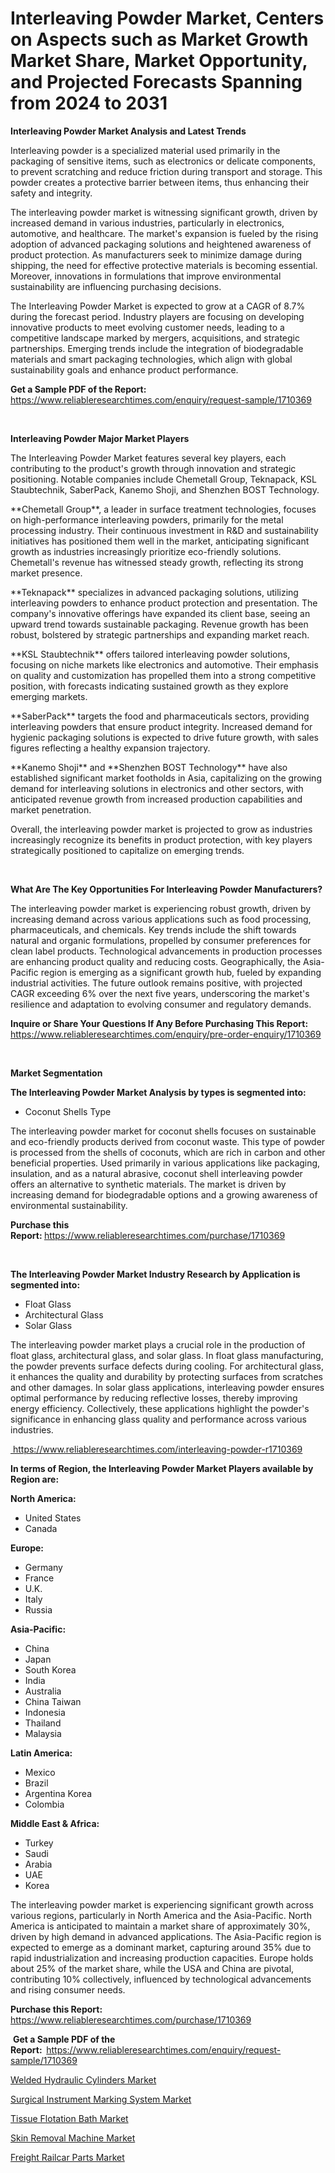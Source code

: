 <p><h1>Interleaving Powder Market, Centers on Aspects such as Market Growth Market Share, Market Opportunity, and Projected Forecasts Spanning from 2024 to 2031</h1></p><p><strong>Interleaving Powder Market Analysis and Latest Trends</strong></p>
<p><p>Interleaving powder is a specialized material used primarily in the packaging of sensitive items, such as electronics or delicate components, to prevent scratching and reduce friction during transport and storage. This powder creates a protective barrier between items, thus enhancing their safety and integrity.</p><p>The interleaving powder market is witnessing significant growth, driven by increased demand in various industries, particularly in electronics, automotive, and healthcare. The market's expansion is fueled by the rising adoption of advanced packaging solutions and heightened awareness of product protection. As manufacturers seek to minimize damage during shipping, the need for effective protective materials is becoming essential. Moreover, innovations in formulations that improve environmental sustainability are influencing purchasing decisions.</p><p>The Interleaving Powder Market is expected to grow at a CAGR of 8.7% during the forecast period. Industry players are focusing on developing innovative products to meet evolving customer needs, leading to a competitive landscape marked by mergers, acquisitions, and strategic partnerships. Emerging trends include the integration of biodegradable materials and smart packaging technologies, which align with global sustainability goals and enhance product performance.</p></p>
<p><strong>Get a Sample PDF of the Report:&nbsp;</strong> <a href="https://www.reliableresearchtimes.com/enquiry/request-sample/1710369?utm_campaign=1565&utm_medium=2&utm_source=Github&utm_content=ia&utm_term=22102024&utm_id=interleaving-powder">https://www.reliableresearchtimes.com/enquiry/request-sample/1710369</a></p>
<p>&nbsp;</p>
<p><strong>Interleaving Powder Major Market Players</strong></p>
<p><p>The Interleaving Powder Market features several key players, each contributing to the product's growth through innovation and strategic positioning. Notable companies include Chemetall Group, Teknapack, KSL Staubtechnik, SaberPack, Kanemo Shoji, and Shenzhen BOST Technology.</p><p>**Chemetall Group**, a leader in surface treatment technologies, focuses on high-performance interleaving powders, primarily for the metal processing industry. Their continuous investment in R&D and sustainability initiatives has positioned them well in the market, anticipating significant growth as industries increasingly prioritize eco-friendly solutions. Chemetall's revenue has witnessed steady growth, reflecting its strong market presence.</p><p>**Teknapack** specializes in advanced packaging solutions, utilizing interleaving powders to enhance product protection and presentation. The company's innovative offerings have expanded its client base, seeing an upward trend towards sustainable packaging. Revenue growth has been robust, bolstered by strategic partnerships and expanding market reach.</p><p>**KSL Staubtechnik** offers tailored interleaving powder solutions, focusing on niche markets like electronics and automotive. Their emphasis on quality and customization has propelled them into a strong competitive position, with forecasts indicating sustained growth as they explore emerging markets.</p><p>**SaberPack** targets the food and pharmaceuticals sectors, providing interleaving powders that ensure product integrity. Increased demand for hygienic packaging solutions is expected to drive future growth, with sales figures reflecting a healthy expansion trajectory.</p><p>**Kanemo Shoji** and **Shenzhen BOST Technology** have also established significant market footholds in Asia, capitalizing on the growing demand for interleaving solutions in electronics and other sectors, with anticipated revenue growth from increased production capabilities and market penetration.</p><p>Overall, the interleaving powder market is projected to grow as industries increasingly recognize its benefits in product protection, with key players strategically positioned to capitalize on emerging trends.</p></p>
<p>&nbsp;</p>
<p><strong>What Are The Key Opportunities For Interleaving Powder Manufacturers?</strong></p>
<p><p>The interleaving powder market is experiencing robust growth, driven by increasing demand across various applications such as food processing, pharmaceuticals, and chemicals. Key trends include the shift towards natural and organic formulations, propelled by consumer preferences for clean label products. Technological advancements in production processes are enhancing product quality and reducing costs. Geographically, the Asia-Pacific region is emerging as a significant growth hub, fueled by expanding industrial activities. The future outlook remains positive, with projected CAGR exceeding 6% over the next five years, underscoring the market's resilience and adaptation to evolving consumer and regulatory demands.</p></p>
<p><strong>Inquire or Share Your Questions If Any Before Purchasing This Report:</strong> <a href="https://www.reliableresearchtimes.com/enquiry/pre-order-enquiry/1710369?utm_campaign=1565&utm_medium=2&utm_source=Github&utm_content=ia&utm_term=22102024&utm_id=interleaving-powder">https://www.reliableresearchtimes.com/enquiry/pre-order-enquiry/1710369</a></p>
<p>&nbsp;</p>
<p><strong>Market Segmentation</strong></p>
<p><strong>The Interleaving Powder Market Analysis by types is segmented into:</strong></p>
<p><ul><li>Coconut Shells Type</li></ul></p>
<p><p>The interleaving powder market for coconut shells focuses on sustainable and eco-friendly products derived from coconut waste. This type of powder is processed from the shells of coconuts, which are rich in carbon and other beneficial properties. Used primarily in various applications like packaging, insulation, and as a natural abrasive, coconut shell interleaving powder offers an alternative to synthetic materials. The market is driven by increasing demand for biodegradable options and a growing awareness of environmental sustainability.</p></p>
<p><strong>Purchase this Report:&nbsp;</strong><a href="https://www.reliableresearchtimes.com/purchase/1710369?utm_campaign=1565&utm_medium=2&utm_source=Github&utm_content=ia&utm_term=22102024&utm_id=interleaving-powder">https://www.reliableresearchtimes.com/purchase/1710369</a></p>
<p>&nbsp;</p>
<p><strong>The Interleaving Powder Market Industry Research by Application is segmented into:</strong></p>
<p><ul><li>Float Glass</li><li>Architectural Glass</li><li>Solar Glass</li></ul></p>
<p><p>The interleaving powder market plays a crucial role in the production of float glass, architectural glass, and solar glass. In float glass manufacturing, the powder prevents surface defects during cooling. For architectural glass, it enhances the quality and durability by protecting surfaces from scratches and other damages. In solar glass applications, interleaving powder ensures optimal performance by reducing reflective losses, thereby improving energy efficiency. Collectively, these applications highlight the powder's significance in enhancing glass quality and performance across various industries.</p></p>
<p><a href="https://www.reliableresearchtimes.com/interleaving-powder-r1710369?utm_campaign=1565&utm_medium=2&utm_source=Github&utm_content=ia&utm_term=22102024&utm_id=interleaving-powder">&nbsp;https://www.reliableresearchtimes.com/interleaving-powder-r1710369</a></p>
<p><strong>In terms of Region, the Interleaving Powder Market Players available by Region are:</strong></p>
<p>
    <p> <strong> North America: </strong>
        <ul>
            <li>United States</li>
            <li>Canada</li>
        </ul>
        </p> 
    <p> <strong> Europe: </strong>
        <ul>
            <li>Germany</li>
            <li>France</li>
            <li>U.K.</li>
            <li>Italy</li>
            <li>Russia</li>
        </ul>
        </p> 
    <p> <strong> Asia-Pacific: </strong>
        <ul>
            <li>China</li>
            <li>Japan</li>
            <li>South Korea</li>
            <li>India</li>
            <li>Australia</li>
            <li>China Taiwan</li>
            <li>Indonesia</li>
            <li>Thailand</li>
            <li>Malaysia</li>
        </ul>
        </p> 
    <p> <strong> Latin America: </strong>
        <ul>
            <li>Mexico</li>
            <li>Brazil</li>
            <li>Argentina Korea</li>
            <li>Colombia</li>
        </ul>
        </p> 
    <p> <strong> Middle East & Africa: </strong>
        <ul>
            <li>Turkey</li>
            <li>Saudi</li>
            <li>Arabia</li>
            <li>UAE</li>
            <li>Korea</li>
        </ul>
    </p>
    </p>
<p><p>The interleaving powder market is experiencing significant growth across various regions, particularly in North America and the Asia-Pacific. North America is anticipated to maintain a market share of approximately 30%, driven by high demand in advanced applications. The Asia-Pacific region is expected to emerge as a dominant market, capturing around 35% due to rapid industrialization and increasing production capacities. Europe holds about 25% of the market share, while the USA and China are pivotal, contributing 10% collectively, influenced by technological advancements and rising consumer needs.</p></p>
<p><strong>Purchase this Report: </strong><a href="https://www.reliableresearchtimes.com/purchase/1710369?utm_campaign=1565&utm_medium=2&utm_source=Github&utm_content=ia&utm_term=22102024&utm_id=interleaving-powder">https://www.reliableresearchtimes.com/purchase/1710369</a></p>
<p>&nbsp;<strong>Get a Sample PDF of the Report:&nbsp;&nbsp;</strong><a href="https://www.reliableresearchtimes.com/enquiry/request-sample/1710369?utm_campaign=1565&utm_medium=2&utm_source=Github&utm_content=ia&utm_term=22102024&utm_id=interleaving-powder">https://www.reliableresearchtimes.com/enquiry/request-sample/1710369</a></p>
<p><strong></strong></p>
<p><p><a href="https://www.linkedin.com/pulse/welded-hydraulic-cylinders-market-analysis-product-zwcge?utm_campaign=1565&utm_medium=2&utm_source=Github&utm_content=ia&utm_term=22102024&utm_id=interleaving-powder">Welded Hydraulic Cylinders Market</a></p><p><a href="https://www.linkedin.com/pulse/unveiling-market-trends-global-surgical-instrument-marking-2zhoe?utm_campaign=1565&utm_medium=2&utm_source=Github&utm_content=ia&utm_term=22102024&utm_id=interleaving-powder">Surgical Instrument Marking System Market</a></p><p><a href="https://www.linkedin.com/pulse/tissue-flotation-bath-mosaic-piecing-together-global-market-jvrue?utm_campaign=1565&utm_medium=2&utm_source=Github&utm_content=ia&utm_term=22102024&utm_id=interleaving-powder">Tissue Flotation Bath Market</a></p><p><a href="https://www.linkedin.com/pulse/deep-dive-skin-removal-machine-market-itstrends-segmentation-xrw1e?utm_campaign=1565&utm_medium=2&utm_source=Github&utm_content=ia&utm_term=22102024&utm_id=interleaving-powder">Skin Removal Machine Market</a></p><p><a href="https://www.linkedin.com/pulse/freight-railcar-parts-industry-sector-market-dynamics-future-vbple?utm_campaign=1565&utm_medium=2&utm_source=Github&utm_content=ia&utm_term=22102024&utm_id=interleaving-powder">Freight Railcar Parts Market</a></p></p>
